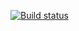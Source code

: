 [![Build status](https://ci.appveyor.com/api/projects/status/vruyffhupyyy4q5b?svg=true)](https://ci.appveyor.com/project/DimaZap1990/pattern2)
